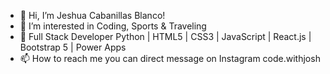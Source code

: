 - 👋 Hi, I’m Jeshua Cabanillas Blanco!
- 👀 I’m interested in Coding, Sports & Traveling
- 🌱 Full Stack Developer Python | HTML5 | CSS3 | JavaScript | React.js | Bootstrap 5 | Power Apps
- 📫 How to reach me you can direct message on Instagram code.withjosh
<!---
josh-94/josh-94 is a ✨ special ✨ repository because its `README.md` (this file) appears on your GitHub profile.
You can click the Preview link to take a look at your changes.
--->


